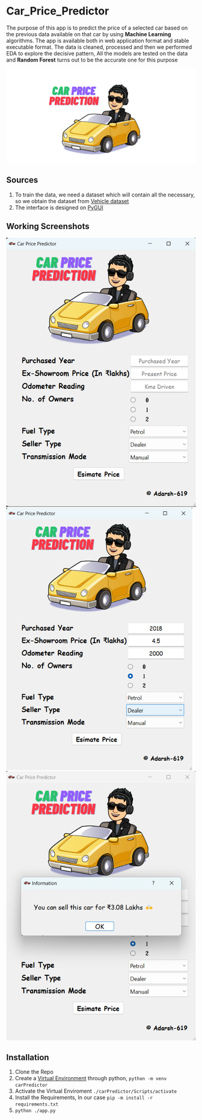 # Car_Price_Predictor
The purpose of this app is to predict the price of a selected car based on the previous data available on that car by using **Machine Learning** algorithms. The app is available both in web application format and stable executable format. The data is cleaned, processed and then we performed EDA to explore the decisive pattern, All the models are tested on the data and **Random Forest** turns out to be the accurate one for this purpose

![Alt](/assets/image.png "image")

## Sources
1. To train the data, we need a dataset which will contain all the necessary, so we obtain the dataset from [Vehicle dataset](https://www.kaggle.com/datasets/nehalbirla/vehicle-dataset-from-cardekho)
2. The interface is designed on [PyGUI](https://dearpygui.readthedocs.io/en/latest/#:~:text=Dear%20PyGui%20is%20an%20easy,to%20create%20a%20functional%20layout.)

## Working Screenshots
![Alt](/assets/CarPricePredictor-1.png "Screenshot-1")
![Alt](/assets/CarPricePredictor-2.png "Screenshot-2")
![Alt](/assets/CarPricePredictor-3.png "Screenshot-2")

## Installation
1. Clone the Repo
2. Create a [Virtual Environment](https://packaging.python.org/en/latest/guides/installing-using-pip-and-virtual-environments/) through python, ``python -m venv carPredictor``
3. Activate the Virtual Enviroment ``./carPredictor/Scripts/activate``
4. Install the Requirements, In our case ``pip -m install -r requirements.txt``
5. ``python ./app.py``